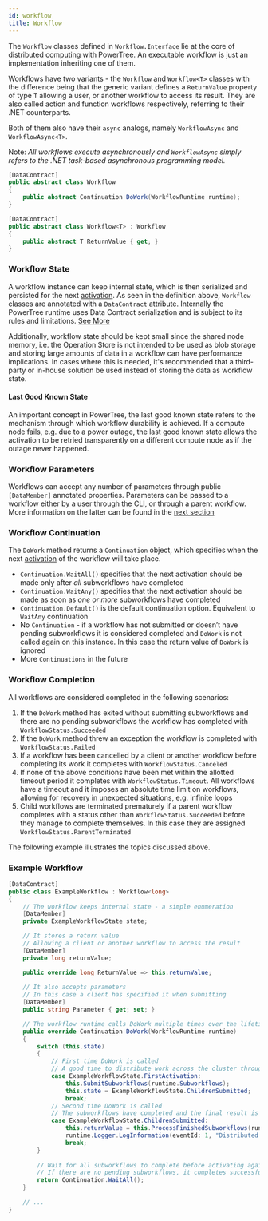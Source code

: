 ```yaml
---
id: workflow
title: Workflow
---
```


The `Workflow` classes defined in `Workflow.Interface` lie at the core of distributed computing with PowerTree. An executable workflow is just an implementation inheriting one of them.

Workflows have two variants - the `Workflow` and `Workflow<T>` classes with the difference being that the generic variant defines a `ReturnValue` property of type `T` allowing a user, or another workflow to access its result. They are also called action and function workflows respectively, referring to their .NET counterparts.

Both of them also have their `async` analogs, namely `WorkflowAsync` and `WorkflowAsync<T>`.

Note: *All workflows execute asynchronously and `WorkflowAsync` simply refers to the .NET task-based asynchronous programming model.*

```c#
[DataContract]
public abstract class Workflow
{
    public abstract Continuation DoWork(WorkflowRuntime runtime);
}

[DataContract]
public abstract class Workflow<T> : Workflow
{
    public abstract T ReturnValue { get; } 
}
```

### Workflow State

A workflow instance can keep internal state, which is then serialized and persisted for the next [activation](../overview/concepts#activities).
As seen in the definition above, `Workflow` classes are annotated with a `DataContract` attribute. 
Internally the PowerTree runtime uses Data Contract serialization and is subject to its rules and limitations. [See More](https://docs.microsoft.com/en-us/dotnet/framework/wcf/feature-details/data-contract-serializer)

Additionally, workflow state should be kept small since the shared node memory, i.e. the Operation Store is not intended to be used as blob storage and storing large amounts of data in a workflow can have performance implications. In cases where this is needed, it's recommended that a third-party or in-house solution be used instead of storing the data as workflow state.

#### Last Good Known State

An important concept in PowerTree, the last good known state refers to the mechanism through which workflow durability is achieved. If a compute node fails, e.g. due to a power outage, the last good known state allows the activation to be retried transparently on a different compute node as if the outage never happened.

### Workflow Parameters

Workflows can accept any number of parameters through public `[DataMember]` annotated properties.
Parameters can be passed to a workflow either by a user through the CLI, or through a parent workflow. More information on the latter can be found in the [next section](subworkflows)

### Workflow Continuation

The `DoWork` method returns a `Continuation` object, which specifies when the next [activation](../overview/concepts#activities) of the workflow will take place. 
* `Continuation.WaitAll()` specifies that the next activation should be made only after *all* subworkflows have completed
* `Continuation.WaitAny()` specifies that the next activation should be made as soon as *one or more* subworkflows have completed
* `Continuation.Default()` is the default continuation option. Equivalent to `WaitAny` continuation
* No `Continuation` - if a workflow has not submitted or doesn’t have pending subworkflows it is considered completed and `DoWork` is not called again on this instance. In this case the return value of `DoWork` is ignored
* More `Continuations` in the future

### Workflow Completion

All workflows are considered completed in the following scenarios:

1. If the `DoWork` method has exited without submitting subworkflows and there are no pending subworkflows the workflow has completed with `WorkflowStatus.Succeeded`
2. If the `DoWork` method threw an exception the workflow is completed with `WorkflowStatus.Failed`
3. If a workflow has been cancelled by a client or another workflow before completing its work it completes with `WorkflowStatus.Canceled`
4. If none of the above conditions have been met within the allotted timeout period it completes with `WorkflowStatus.Timeout`. All workflows have a timeout and it imposes an absolute time limit on workflows, allowing for recovery in unexpected situations, e.g. infinite loops
5. Child workflows are terminated prematurely if a parent workflow completes with a status other than `WorkflowStatus.Succeeded` before they manage to complete themselves. In this case they are assigned `WorkflowStatus.ParentTerminated`

The following example illustrates the topics discussed above.

### Example Workflow

```c#
[DataContract]
public class ExampleWorkflow : Workflow<long>
{
    // The workflow keeps internal state - a simple enumeration
    [DataMember]
    private ExampleWorkflowState state;

    // It stores a return value
    // Allowing a client or another workflow to access the result
    [DataMember]
    private long returnValue;

    public override long ReturnValue => this.returnValue;
    
    // It also accepts parameters
    // In this case a client has specified it when submitting
    [DataMember]
    public string Parameter { get; set; }

    // The workflow runtime calls DoWork multiple times over the lifetime of this instance
    public override Continuation DoWork(WorkflowRuntime runtime)
    {
        switch (this.state)
        {
            // First time DoWork is called
            // A good time to distribute work across the cluster through subworkflows
            case ExampleWorkflowState.FirstActivation:
                this.SubmitSubworkflows(runtime.Subworkflows);
                this.state = ExampleWorkflowState.ChildrenSubmitted;
                break;
            // Second time DoWork is called
            // The subworkflows have completed and the final result is calculated
            case ExampleWorkflowState.ChildrenSubmitted:
                this.returnValue = this.ProcessFinishedSubworkflows(runtime.Subworkflows);
                runtime.Logger.LogInformation(eventId: 1, "Distributed computation completed!");
                break;
        }
        
        // Wait for all subworkflows to complete before activating again
        // If there are no pending subworkflows, it completes successfully
        return Continuation.WaitAll();
    }
        
    // ...
}
```